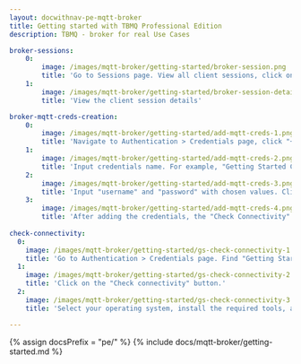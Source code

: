 ```yaml
---
layout: docwithnav-pe-mqtt-broker
title: Getting started with TBMQ Professional Edition
description: TBMQ - broker for real Use Cases

broker-sessions:
    0:
        image: /images/mqtt-broker/getting-started/broker-session.png
        title: 'Go to Sessions page. View all client sessions, click on the row to open session details'
    1:
        image: /images/mqtt-broker/getting-started/broker-session-details.png
        title: 'View the client session details'

broker-mqtt-creds-creation:
    0:
        image: /images/mqtt-broker/getting-started/add-mqtt-creds-1.png
        title: 'Navigate to Authentication > Credentials page, click "+" in the top right corner of the table'
    1:
        image: /images/mqtt-broker/getting-started/add-mqtt-creds-2.png
        title: 'Input credentials name. For example, "Getting Started Credentials"'
    2:
        image: /images/mqtt-broker/getting-started/add-mqtt-creds-3.png
        title: 'Input "username" and "password" with chosen values. Click "Add" to save credentials'
    3:
        image: /images/mqtt-broker/getting-started/add-mqtt-creds-4.png
        title: 'After adding the credentials, the "Check Connectivity" window will open. This window includes autogenerated commands for subscribing to a topic or publishing a message.'
        
check-connectivity:
  0:
    image: /images/mqtt-broker/getting-started/gs-check-connectivity-1.png
    title: 'Go to Authentication > Credentials page. Find "Getting Started Credentials" credentials and click on the row.'
  1:
    image: /images/mqtt-broker/getting-started/gs-check-connectivity-2.png
    title: 'Click on the "Check connectivity" button.'
  2:
    image: /images/mqtt-broker/getting-started/gs-check-connectivity-3.png
    title: 'Select your operating system, install the required tools, and copy the MQTT commands for further usage.'

---
```


{% assign docsPrefix = "pe/" %}
{% include docs/mqtt-broker/getting-started.md %}
